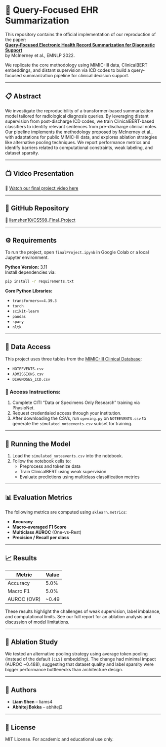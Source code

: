 
# 🧠 Query-Focused EHR Summarization

This repository contains the official implementation of our reproduction of the paper:  
**[Query-Focused Electronic Health Record Summarization for Diagnostic Support](https://arxiv.org/abs/2211.08346)**  
by McInerney et al., EMNLP 2022.

We replicate the core methodology using MIMIC-III data, ClinicalBERT embeddings, and distant supervision via ICD codes to build a query-focused summarization pipeline for clinical decision support.

---

## 📋 Abstract

We investigate the reproducibility of a transformer-based summarization model tailored for radiological diagnosis queries. By leveraging distant supervision from post-discharge ICD codes, we train ClinicalBERT-based classifiers to identify relevant sentences from pre-discharge clinical notes. Our pipeline implements the methodology proposed by McInerney et al., with adaptations for public MIMIC-III data, and explores ablation strategies like alternative pooling techniques. We report performance metrics and identify barriers related to computational constraints, weak labeling, and dataset sparsity.

---

## 📺 Video Presentation

🎥 [Watch our final project video here](https://youtu.be/ruyZwse6_4Y)

---

## 🔗 GitHub Repository

🔗 [liamshen10/CS598_Final_Project](https://github.com/liamshen10/CS598_Final_Project.git)

---

## ⚙️ Requirements

To run the project, open `finalProject.ipynb` in Google Colab or a local Jupyter environment.

**Python Version:** 3.11  
Install dependencies via:

```bash
pip install -r requirements.txt
```

**Core Python Libraries:**
- `transformers==4.39.3`
- `torch`
- `scikit-learn`
- `pandas`
- `spacy`
- `nltk`

---

## 📂 Data Access

This project uses three tables from the [MIMIC-III Clinical Database](https://physionet.org/content/mimiciii/1.4/):

- `NOTEEVENTS.csv`
- `ADMISSIONS.csv`
- `DIAGNOSES_ICD.csv`

### 🔐 Access Instructions:
1. Complete CITI “Data or Specimens Only Research” training via PhysioNet.
2. Request credentialed access through your institution.
3. After downloading the CSVs, run `opening.py` on `NOTEEVENTS.csv` to generate the `simulated_noteevents.csv` subset for training.

---

## 🚀 Running the Model

1. Load the `simulated_noteevents.csv` into the notebook.
2. Follow the notebook cells to:
   - Preprocess and tokenize data
   - Train ClinicalBERT using weak supervision
   - Evaluate predictions using multiclass classification metrics

---

## 📊 Evaluation Metrics

The following metrics are computed using `sklearn.metrics`:

- **Accuracy**
- **Macro-averaged F1 Score**
- **Multiclass AUROC** (One-vs-Rest)
- **Precision / Recall per class**

---

## 📈 Results

| Metric       | Value |
|--------------|-------|
| Accuracy     | 5.0%  |
| Macro F1     | 5.0%  |
| AUROC (OVR)  | ~0.49 |

These results highlight the challenges of weak supervision, label imbalance, and computational limits. See our full report for an ablation analysis and discussion of model limitations.

---

## 🧪 Ablation Study

We tested an alternative pooling strategy using average token pooling (instead of the default `[CLS]` embedding). The change had minimal impact (AUROC ~0.488), suggesting that dataset quality and label sparsity were bigger performance bottlenecks than architecture design.

---

## 👥 Authors

- **Liam Shen** – liams4
- **Abhitej Bokka** – abhitej2

---

## 📄 License

MIT License. For academic and educational use only.
